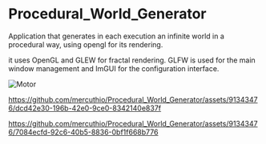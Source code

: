 # Procedural_World_Generator
 Application that generates in each execution an infinite world in a procedural way, using opengl for its rendering.

it uses OpenGL and GLEW for fractal rendering. GLFW is used for the main window management and ImGUI for the configuration interface.
 
![Motor](https://github.com/mercuthio/Procedural_World_Generator/assets/91343476/b34e83f6-34a3-4aec-a56b-666368526f45)

https://github.com/mercuthio/Procedural_World_Generator/assets/91343476/dcd42e30-196b-42e0-9ce0-8342140e837f

https://github.com/mercuthio/Procedural_World_Generator/assets/91343476/7084ecfd-92c6-40b5-8836-0bf1f668b776

